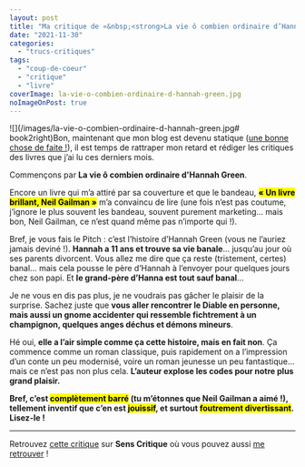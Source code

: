 ```yaml
---
layout: post
title: "Ma critique de «&nbsp;<strong>La vie ô combien ordinaire d’Hannah Green</strong>&nbsp;» de <em>Michael Marshall Smith</em>"
date: "2021-11-30"
categories: 
  - "trucs-critiques"
tags: 
  - "coup-de-coeur"
  - "critique"
  - "livre"
coverImage: la-vie-o-combien-ordinaire-d-hannah-green.jpg
noImageOnPost: true
---
```


![](/images/la-vie-o-combien-ordinaire-d-hannah-green.jpg# book2right)Bon, maintenant que mon blog est devenu statique (<a href="/2021/11/pourquoi-et-comment-je-suis-devenu-statique/">une bonne chose de faite&nbsp;!</a>), il est temps de rattraper mon retard et rédiger les critiques des livres que j’ai lu ces derniers mois.

Commençons par <strong>La vie ô combien ordinaire d'Hannah Green</strong>.

Encore un livre qui m’a attiré par sa couverture et que le bandeau, **<mark>« Un livre brillant, Neil Gailman »</mark>** m’a convaincu de lire (une fois n’est pas coutume, j’ignore le plus souvent les bandeau, souvent purement marketing… mais bon, Neil Gailman, ce n’est quand même pas n’importe qui !).

Bref, je vous fais le Pitch&nbsp;: c’est l’histoire d’Hannah Green (vous ne l’auriez jamais deviné&nbsp;!). **Hannah a 11&nbsp;ans et trouve sa vie banale**… jusqu’au jour où ses parents divorcent. Vous allez me dire que ça reste (tristement, certes) banal… mais cela pousse le père d’Hannah à l’envoyer pour quelques jours chez son papi. Et **le grand-père d’Hanna est tout sauf banal**…

Je ne vous en dis pas plus, je ne voudrais pas gâcher le plaisir de la surprise. Sachez juste que **vous aller rencontrer le Diable en personne, mais aussi un gnome accidenter qui ressemble fichtrement à un champignon, quelques anges déchus et démons mineurs**.

Hé oui, **elle a l’air simple comme ça cette histoire, mais en fait non**. Ça commence comme un roman classique, puis rapidement on a l’impression d’un conte un peu modernisé, voire un roman jeunesse un peu fantastique… mais ce n’est pas non plus cela. **L’auteur explose les codes pour notre plus grand plaisir.**

**Bref, c’est <mark>complètement barré</mark> (tu m’étonnes que Neil Gailman a aimé&nbsp;!), tellement inventif que c’en est <mark>jouissif</mark>, et surtout <mark>foutrement divertissant</mark>. Lisez-le&nbsp;!**
 
* * *

Retrouvez [cette critique](https://www.senscritique.com/livre/La_vie_o_combien_ordinaire_d_Hannah_Green/critique/259490072) sur **Sens Critique** où vous pouvez aussi [me retrouver](http://www.senscritique.com/Arnaud_Malon) !
